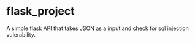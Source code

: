 # flask_project
A simple flask API that  takes JSON as a input and check for sql injection vulerability.
